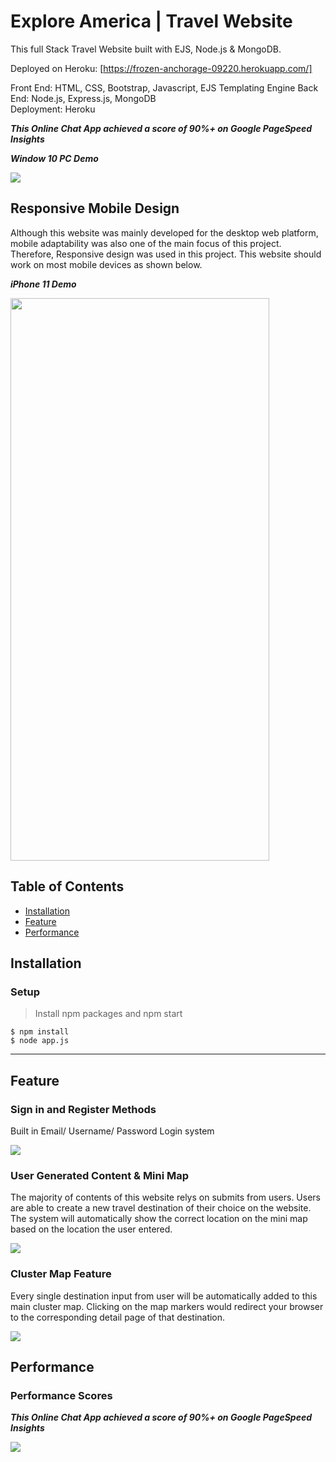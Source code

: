 # Explore America | Travel Website

This full Stack Travel Website built with EJS, Node.js & MongoDB.

Deployed on Heroku: [https://frozen-anchorage-09220.herokuapp.com/]

Front End: HTML, CSS, Bootstrap, Javascript, EJS Templating Engine
Back End: Node.js, Express.js, MongoDB  
Deployment: Heroku  

***This Online Chat App achieved a score of 90%+ on Google PageSpeed Insights***

***Window 10 PC Demo***

<img src="https://github.com/jeffylau50/ExploreAmericaWebsite/blob/master/demo/EAPCdemo.gif"/>


## Responsive Mobile Design

Although this website was mainly developed for the desktop web platform, mobile adaptability was also one of the main focus of this project. Therefore, Responsive design was used in this project. This website should work on most mobile devices as shown below.

***iPhone 11 Demo***

<img src="https://github.com/jeffylau50/ExploreAmericaWebsite/blob/master/demo/EAmobileDemo.gif" width="414" height="900"/>

## Table of Contents

- [Installation](#installation)
- [Feature](#feature)
- [Performance](#Performance)

## Installation  
  
### Setup

> Install npm packages and npm start

```shell
$ npm install
$ node app.js

```

---

## Feature

### Sign in and Register Methods

Built in Email/ Username/ Password Login system

<img src="https://github.com/jeffylau50/ExploreAmericaWebsite/blob/master/demo/EAregisterDemo.gif"/>

### User Generated Content & Mini Map

The majority of contents of this website relys on submits from users. Users are able to create a new travel destination of their choice on the website. The system will automatically show the correct location on the mini map based on the location the user entered.

<img src="https://github.com/jeffylau50/ExploreAmericaWebsite/blob/master/demo/createDemo.gif"/>

### Cluster Map Feature

Every single destination input from user will be automatically added to this main cluster map. Clicking on the map markers would redirect your browser to the corresponding detail page of that destination.

<img src="https://github.com/jeffylau50/ExploreAmericaWebsite/blob/master/demo/mapDemo.gif"/>


## Performance


### Performance Scores

***This Online Chat App achieved a score of 90%+ on Google PageSpeed Insights***

<img src="https://github.com/jeffylau50/ExploreAmericaWebsite/blob/master/demo/testResult.PNG"/>
